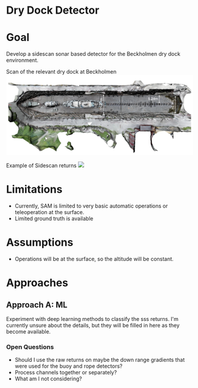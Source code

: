 # Dry Dock Detector

# Goal
Develop a sidescan sonar based detector for the Beckholmen dry dock environment.

Scan of the relevant dry dock at Beckholmen
![](images/Beckholmen_13.png)

Example of Sidescan returns
![](images/drydock_run2_example2.png)
 

# Limitations
- Currently, SAM is limited to very basic automatic operations or teleoperation at the surface.
- Limited ground truth is available 

# Assumptions
- Operations will be at the surface, so the altitude will be constant.

# Approaches

## Approach A: ML
Experiment with deep learning methods to classify the sss returns.
I'm currently unsure about the details, but they will be filled in here as they become available.

### Open Questions
- Should I use the raw returns on maybe the down range gradients that were used for the buoy and rope detectors?
- Process channels together or separately?
- What am I not considering?